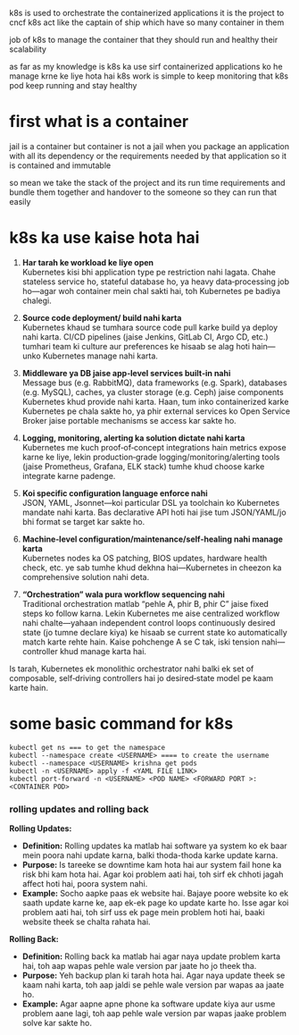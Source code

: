 
k8s is used to orchestrate the containerized applications
it is the project to cncf
k8s act like the captain of ship which have so many container in them

job of k8s to manage the container that they should run and healthy their scalability

as far as my knowledge is k8s ka use sirf containerized applications ko he manage krne ke liye hota hai 
k8s work is simple to keep monitoring that k8s pod keep running and stay healthy


# first what is a container

jail is a container but container is not a jail
when you package an application with all its dependency or the requirements needed by that application so it is contained and immutable

so mean we take the stack of the project and its run time requirements and bundle them together and handover to the someone so they can run that easily
# k8s ka use kaise hota hai 

1. **Har tarah ke workload ke liye open**  
    Kubernetes kisi bhi application type pe restriction nahi lagata. Chahe stateless service ho, stateful database ho, ya heavy data‑processing job ho—agar woh container mein chal sakti hai, toh Kubernetes pe badiya chalegi.
    
2. **Source code deployment/ build nahi karta**  
    Kubernetes khaud se tumhara source code pull karke build ya deploy nahi karta. CI/CD pipelines (jaise Jenkins, GitLab CI, Argo CD, etc.) tumhari team ki culture aur preferences ke hisaab se alag hoti hain—unko Kubernetes manage nahi karta.
    
3. **Middleware ya DB jaise app‑level services built‑in nahi**  
    Message bus (e.g. RabbitMQ), data frameworks (e.g. Spark), databases (e.g. MySQL), caches, ya cluster storage (e.g. Ceph) jaise components Kubernetes khud provide nahi karta. Haan, tum inko containerized karke Kubernetes pe chala sakte ho, ya phir external services ko Open Service Broker jaise portable mechanisms se access kar sakte ho.
    
4. **Logging, monitoring, alerting ka solution dictate nahi karta**  
    Kubernetes me kuch proof‑of‑concept integrations hain metrics expose karne ke liye, lekin production‑grade logging/monitoring/alerting tools (jaise Prometheus, Grafana, ELK stack) tumhe khud choose karke integrate karne padenge.
    
5. **Koi specific configuration language enforce nahi**  
    JSON, YAML, Jsonnet—koi particular DSL ya toolchain ko Kubernetes mandate nahi karta. Bas declarative API hoti hai jise tum JSON/YAML/jo bhi format se target kar sakte ho.
    
6. **Machine‑level configuration/maintenance/self‑healing nahi manage karta**  
    Kubernetes nodes ka OS patching, BIOS updates, hardware health check, etc. ye sab tumhe khud dekhna hai—Kubernetes in cheezon ka comprehensive solution nahi deta.
    
7. **“Orchestration” wala pura workflow sequencing nahi**  
    Traditional orchestration matlab “pehle A, phir B, phir C” jaise fixed steps ko follow karna. Lekin Kubernetes me aise centralized workflow nahi chalte—yahaan independent control loops continuously desired state (jo tumne declare kiya) ke hisaab se current state ko automatically match karte rehte hain. Kaise pohchenge A se C tak, iski tension nahi—controller khud manage karta hai.
    

Is tarah, Kubernetes ek monolithic orchestrator nahi balki ek set of composable, self‑driving controllers hai jo desired‑state model pe kaam karte hain.

# some basic command for k8s

``` 
kubectl get ns === to get the namespace
kubectl --namespace create <USERNAME> ==== to create the username
kubectl --namespace <USERNAME> krishna get pods
kubectl -n <USERNAME> apply -f <YAML FILE LINK> 
kubectl port-forward -n <USERNAME> <POD NAME> <FORWARD PORT >: <CONTAINER POD>
```


### rolling updates and rolling back

**Rolling Updates:**

- **Definition:** Rolling updates ka matlab hai software ya system ko ek baar mein poora nahi update karna, balki thoda-thoda karke update karna.
- **Purpose:** Is tareeke se downtime kam hota hai aur system fail hone ka risk bhi kam hota hai. Agar koi problem aati hai, toh sirf ek chhoti jagah affect hoti hai, poora system nahi.
- **Example:** Socho aapke paas ek website hai. Bajaye poore website ko ek saath update karne ke, aap ek-ek page ko update karte ho. Isse agar koi problem aati hai, toh sirf uss ek page mein problem hoti hai, baaki website theek se chalta rahata hai.

**Rolling Back:**

- **Definition:** Rolling back ka matlab hai agar naya update problem karta hai, toh aap wapas pehle wale version par jaate ho jo theek tha.
- **Purpose:** Yeh backup plan ki tarah hota hai. Agar naya update theek se kaam nahi karta, toh aap jaldi se pehle wale version par wapas aa jaate ho.
- **Example:** Agar aapne apne phone ka software update kiya aur usme problem aane lagi, toh aap pehle wale version par wapas jaake problem solve kar sakte ho.

## 